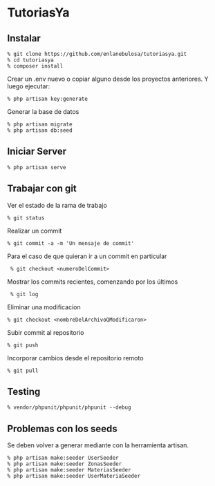 # TutoriasYa

## Instalar

```
% git clone https://github.com/enlanebulosa/tutoriasya.git
% cd tutoriasya
% composer install
```

Crear un .env nuevo o copiar alguno desde los proyectos anteriores. Y luego ejecutar:

```
% php artisan key:generate
```

Generar la base de datos

```
% php artisan migrate
% php artisan db:seed
```

## Iniciar Server

```
% php artisan serve
```

## Trabajar con git

Ver el estado de la rama de trabajo
```
% git status
```
Realizar un commit

```
% git commit -a -m 'Un mensaje de commit'
```

Para el caso de que quieran ir a un commit en particular 

```
 % git checkout <numeroDelCommit>
```

Mostrar los commits recientes, comenzando por los últimos

```
 % git log
```

Eliminar una modificacion

```
% git checkout <nombreDelArchivoQModificaron>
```

Subir commit al repositorio

```
% git push
```

Incorporar cambios desde el repositorio remoto

```
% git pull
```

## Testing

```
% vendor/phpunit/phpunit/phpunit --debug
```


## Problemas con los seeds

Se deben volver a generar mediante con la herramienta artisan.
```
% php artisan make:seeder UserSeeder
% php artisan make:seeder ZonasSeeder
% php artisan make:seeder MateriasSeeder
% php artisan make:seeder UserMateriaSeeder
```
